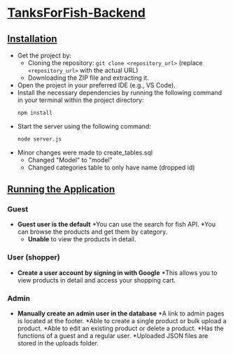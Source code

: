 # <ins>TanksForFish-Backend</ins>

## <ins>Installation</ins>

* Get the project by:
    * Cloning the repository: `git clone <repository_url>` (replace `<repository_url>` with the actual URL)
    * Downloading the ZIP file and extracting it.
* Open the project in your preferred IDE (e.g., VS Code).
* Install the necessary dependencies by running the following command in your terminal within the project directory:
    ```bash
    npm install
    ```
* Start the server using the following command:
    ```bash
    node server.js
    ```
* Minor changes were made to create_tables.sql
   * Changed "Model" to "model"
   * Changed categories table to only have name (dropped id)

## <ins>Running the Application</ins>

### Guest
* **Guest user is the default**
     *You can use the search for fish API.
     *You can browse the products and get them by category.
     * **Unable** to view the products in detail.

### User (shopper)
* **Create a user account by signing in with Google**
     *This allows you to view products in detail and access your shopping cart.
 
### Admin
* **Manually create an admin user in the database**
     *A link to admin pages is located at the footer.
     *Able to create a single product or bulk upload a product.
     *Able to edit an existing product or delete a product.
     *Has the functions of a guest and a regular user.
     *Uploaded JSON files are stored in the uploads folder. 

